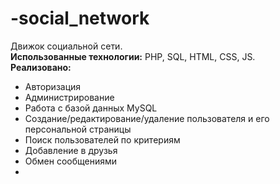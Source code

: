 # -social_network
Движок социальной сети.<br>
<b>Использованные технологии:</b>
PHP, SQL, HTML, CSS, JS.<br>
<b>Реализовано:</b>
- Авторизация
- Администрирование
- Работа с базой данных MySQL
- Создание/редактирование/удаление пользователя и его персональной страницы
- Поиск пользователей по критериям
- Добавление в друзья
- Обмен сообщениями
- 
